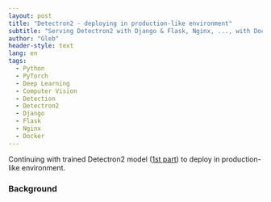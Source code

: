 ```yaml
---
layout: post
title: "Detectron2 - deploying in production-like environment"
subtitle: "Serving Detectron2 with Django & Flask, Nginx, ..., with Docker"
author: "Gleb"
header-style: text
lang: en
tags:
  - Python
  - PyTorch
  - Deep Learning
  - Computer Vision
  - Detection
  - Detectron2
  - Django
  - Flask
  - Nginx
  - Docker
---
```


Continuing with trained Detectron2 model ([1st part](/2021/01/20/detectron2-train/)) to deploy in production-like environment.

### Background